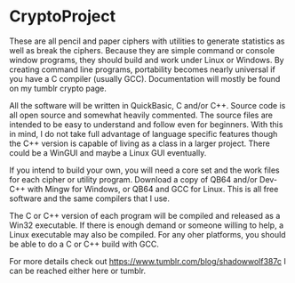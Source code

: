 # CryptoProject
These are all pencil and paper ciphers with utilities to generate statistics as well as break the ciphers.
Because they are simple command or console window programs, they should build and work under Linux or Windows.
By creating command line programs, portability becomes nearly universal if you have a C compiler (usually GCC).
Documentation will mostly be found on my tumblr crypto page.

All the software will be written in QuickBasic, C and/or C++. Source code is all open source and somewhat heavily commented.
The source files are intended to be easy to understand and follow even for beginners. With this in mind, I do not
take full advantage of language specific features though the C++ version is capable of living as a class in a larger project.
There could be a WinGUI and maybe a Linux GUI eventually.

If you intend to build your own, you will need a core set and the work files for each cipher or utility program.
Download a copy of QB64 and/or Dev-C++ with Mingw for Windows, or QB64 and GCC for Linux. This is all free software
and the same compilers that I use.

The C or C++ version of each program will be compiled and released as a Win32 executable. If there is enough demand
or someone willing to help, a Linux executable may also be compiled. For any oher platforms, you should be able
to do a C or C++ build with GCC.

For more details check out https://www.tumblr.com/blog/shadowwolf387c
I can be reached either here or tumblr.

